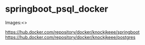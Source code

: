 # springboot_psql_docker

Images:<>

https://hub.docker.com/repository/docker/knockjkeee/springboot
https://hub.docker.com/repository/docker/knockjkeee/postgres
